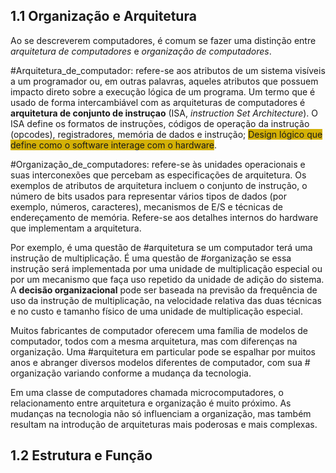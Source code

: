## 1.1 Organização e Arquitetura
Ao se descreverem computadores, é comum se fazer uma distinção entre *arquitetura de computadores* e *organização de computadores*. 

#Arquitetura_de_computador: refere-se aos atributos de um sistema visíveis a um programador ou, em outras palavras, aqueles atributos que possuem impacto direto sobre a execução lógica de um programa. Um termo que é usado de forma intercambiável com as arquiteturas de computadores é **arquitetura de conjunto de instruçao** (ISA, *instruction Set Architecture*). O ISA define os formatos de instruções, códigos de operação da instrução (opcodes), registradores, memória de dados e instrução; <span style="background:#d4b106">Design lógico que define como o software interage com o hardware</span>.

#Organização_de_computadores: refere-se às unidades operacionais e suas interconexões que percebam as especificações de arquitetura. Os exemplos de atributos de arquitetura incluem o conjunto de instrução, o número de bits usados para representar vários tipos de dados (por exemplo, números, caracteres), mecanismos de E/S e técnicas de endereçamento de memória. Refere-se aos detalhes internos do hardware que implementam a arquitetura.

Por exemplo, é uma questão de #arquitetura se um computador terá uma instrução de multiplicação. É uma questão de #organização se essa instrução será implementada por uma unidade de multiplicação especial ou por um mecanismo que faça uso repetido da unidade de adição do sistema. A **decisão organizacional** pode ser baseada na previsão da frequência de uso da instrução de multiplicação, na velocidade relativa das duas técnicas e no custo e tamanho físico de uma unidade de multiplicação especial. 

Muitos fabricantes de computador oferecem uma família de modelos de computador, todos com a mesma arquitetura, mas com diferenças na organização. Uma #arquitetura em particular pode se espalhar por muitos anos e abranger diversos modelos diferentes de computador, com sua # organização variando conforme a mudança da tecnologia. 

Em uma classe de computadores chamada microcomputadores, o relacionamento entre arquitetura e organização é muito próximo. As mudanças na tecnologia não só influenciam a organização, mas também resultam na introdução de arquiteturas mais poderosas e mais complexas.  

## 1.2 Estrutura e Função


